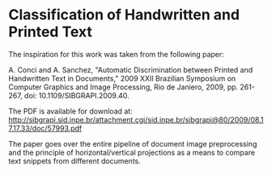 # Classification of Handwritten and Printed Text

The inspiration for this work was taken from the following paper:

A. Conci and A. Sanchez, "Automatic Discrimination between Printed and Handwritten Text in Documents," 2009 XXII Brazilian Symposium on Computer Graphics and Image Processing, Rio de Janiero, 2009, pp. 261-267, doi: 10.1109/SIBGRAPI.2009.40.

The PDF is available for download at: http://sibgrapi.sid.inpe.br/attachment.cgi/sid.inpe.br/sibgrapi@80/2009/08.17.17.33/doc/57993.pdf

The paper goes over the entire pipeline of document image preprocessing and the principle of horizontal/vertical projections as a means to compare text snippets from different documents.
